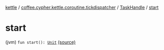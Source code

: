 [kettle](../../index.md) / [coffee.cypher.kettle.coroutine.tickdispatcher](../index.md) / [TaskHandle](index.md) / [start](./start.md)

# start

(jvm) `fun start(): `[`Unit`](https://kotlinlang.org/api/latest/jvm/stdlib/kotlin/-unit/index.html) [(source)](https://github.com/Cypher121/kettle/blob/master/src/main/kotlin/coffee/cypher/kettle/coroutine/tickdispatcher/TaskHandle.kt#L72)